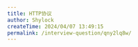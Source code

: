 ```yaml
---
title: HTTP协议
author: Shylock
createTime: 2024/04/07 13:49:15
permalink: /interview-question/qny2lq8w/
---
```

